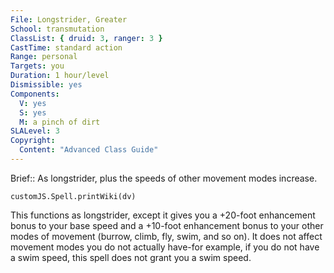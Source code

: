 ```yaml
---
File: Longstrider, Greater
School: transmutation
ClassList: { druid: 3, ranger: 3 }
CastTime: standard action
Range: personal
Targets: you
Duration: 1 hour/level
Dismissible: yes
Components:
  V: yes
  S: yes
  M: a pinch of dirt
SLALevel: 3
Copyright:
  Content: "Advanced Class Guide"
---
```

Brief:: As longstrider, plus the speeds of other movement modes increase.

```dataviewjs
customJS.Spell.printWiki(dv)
```

This functions as longstrider, except it gives you a +20-foot enhancement bonus to your base speed and a +10-foot enhancement bonus to your other modes of movement (burrow, climb, fly, swim, and so on). It does not affect movement modes you do not actually have-for example, if you do not have a swim speed, this spell does not grant you a swim speed.
